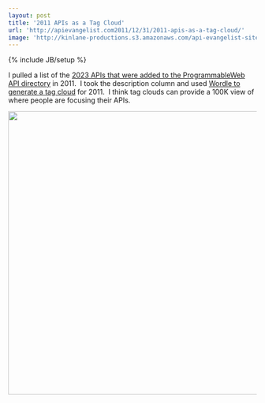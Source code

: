 ```yaml
---
layout: post
title: '2011 APIs as a Tag Cloud'
url: 'http://apievangelist.com2011/12/31/2011-apis-as-a-tag-cloud/'
image: 'http://kinlane-productions.s3.amazonaws.com/api-evangelist-site/blog/2011-ProgrammableWeb-2011.png'
---
```

{% include JB/setup %}
<p>
     I pulled a list of the <a href="http://www.programmableweb.com/apis/directory/1?maxdays=360&amp;sort=date">2023 APIs that were added to the ProgrammableWeb API directory</a> in 2011.  I took the description column and used <a title="World to Generate Tag Cloud" href="http://www.wordle.net/create">Wordle to generate a tag cloud</a> for 2011.  I think tag clouds can provide a 100K view of where people are focusing their APIs.
</p>
<p>
     <img src="http://kinlane-productions.s3.amazonaws.com/api-evangelist/2011-ProgrammableWeb-2011-1.png"  width="575" align="center" />
</p>
